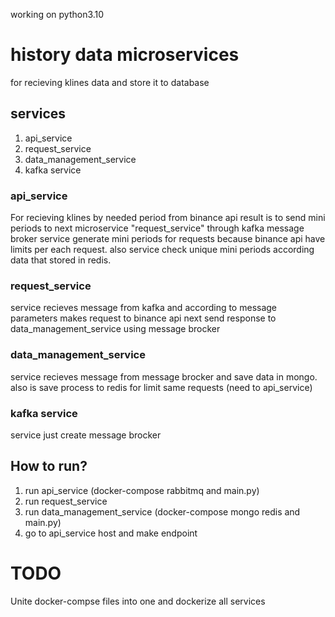working on python3.10


# history data microservices

for recieving klines data and store it to database

## services

1. api_service
2. request_service
3. data_management_service
4. kafka service

### api_service

For recieving klines by needed period from binance api
result is to send mini periods to next microservice "request_service" through kafka message broker
service generate mini periods for requests because binance api have limits per each request.
also service check unique mini periods according data that stored in redis.

### request_service

service recieves message from kafka and according to message parameters makes request to binance api
next send response to data_management_service using message brocker

### data_management_service

service recieves message from message brocker and save data in mongo. also is save process to redis for limit same requests (need to api_service)

### kafka service

service just create message brocker

## How to run?




1. run api_service (docker-compose rabbitmq and main.py)
2. run request_service
3. run data_management_service (docker-compose mongo redis and main.py)
4. go to api_service host and make endpoint

# TODO

Unite docker-compse files into one
and dockerize all services
